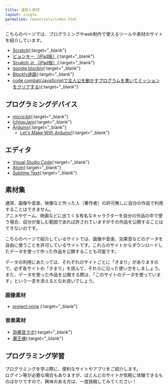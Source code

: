 ```yaml
---
title: 道具と素材
layout: single
permalink: /materials/index.html
---
```

こちらのページでは、プログラミングやweb制作で使えるツールや素材のサイトを紹介しています。

- [Scratch](http://scratch.mit.edu){:target="_blank"}
- [ピョンキー（iPad版）](https://itunes.apple.com/jp/app/pyonki/id905012686?mt=8){:target="_blank"}
- [Scratch Jr.（iPad版）](https://itunes.apple.com/us/app/scratchjr/id895485086?ls=1&amp;mt=8){:target="_blank"}
- [google blockly](http://code.google.com/p/blockly/){:target="_blank"}
-	[Blockly迷路](https://blockly-games.appspot.com/maze?lang=ja){:target="_blank"}
- [code combat(JavaScriptで主人公を動かすプログラムを書いてミッションをクリアする)](http://codecombat.com){:target="_blank"}

## プログラミングデバイス
- [micro:bit](https://microbit.org){:target="_blank"}
- [IchigoJam](http://ichigojam.net/){:target="_blank"}
- [Arduino](http://www.arduino.cc/){:target="_blank"}
    - [Let's Make With Arduino!](http://lets.makewitharduino.com/){:target="_blank"}

## エディタ
- [Visual Studio Code](https://azure.microsoft.com/ja-jp/products/visual-studio-code/){:target="_blank"}
- [Atom](https://atom.io/){:target="_blank"}
- [Sublime Text](https://www.sublimetext.com/){:target="_blank"}

## 素材集
通常、画像や音楽、映像など作った人（著作者）の許可無しに自分の作品で利用することはできません。  
アニメやゲーム、映画などに出てくる有名なキャラクターを自分の作品の中で使う場合、自分が楽しむ範囲であれば許されていますがその作品を公開することはできないのです。

こちらのページで紹介しているサイトでは、画像や音楽、効果音などのデータを自由に使うことを許可しているサイトです。これらのサイトからダウンロードしたデータを使って作った作品を公開することも可能です。

データの利用にあたっては、それぞれのサイトごとに「きまり」がありますので、必ず各サイトの「きまり」を読んで、それらに沿った使い方をしましょう。また、データを使った作品を公開する際は、「このサイトのデータを使っています」という一言を添えるとなお良いでしょう。

### 画像素材
- [project-ninja](https://github.com/spicagraph/project-ninja) {:target="_blank"}

### 音楽素材
- [効果音ラボ](http://soundeffect-lab.info/){:target="_blank"}
- [魔王魂](http://maoudamashii.jokersounds.com/){:target="_blank"}

## プログラミング学習
プログラミングを学ぶ際に、便利なサイトやアプリをご紹介します。  
ログイン等が必要な場合もありますが、ほとんどのサイトが気軽に体験できるものばかりですので、興味のある方は、一度挑戦してみてください！

